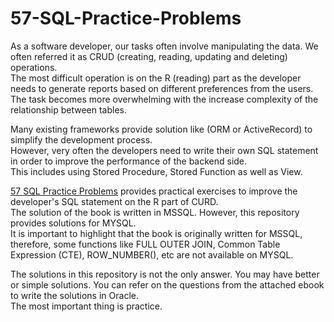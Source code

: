 # 57-SQL-Practice-Problems

<p>
As a software developer, our tasks often involve manipulating the data.
We often referred it as CRUD (creating, reading, updating and deleting) operations.<br/>
The most difficult operation is on the R (reading) part as the developer needs to generate reports based on
different preferences from the users.
The task becomes more overwhelming with the increase complexity of the relationship between tables. 
</p>

<p>
Many existing frameworks provide solution like (ORM or ActiveRecord) to simplify the development process.<br>
However, very often the developers need to write their own SQL statement in order to improve 
the performance of the backend side.<br/>
This includes using Stored Procedure, Stored Function as well as View.
</p>

<p>
<a href="https://www.amazon.com/SQL-Practice-Problems-learn-doing/dp/1520807635/ref=sr_1_1?ie=UTF8&qid=1491221782&sr=8-1&keywords=57+sql+practice+problems">57 SQL Practice Problems</a>
provides practical exercises to improve the developer's SQL statement on the R part of CURD.<br/>
The solution of the book is written in MSSQL. However, this repository provides solutions for MYSQL.<br/>
It is important to highlight that the book is originally written for MSSQL, therefore, some functions like
FULL OUTER JOIN, Common Table Expression (CTE), ROW_NUMBER(), etc are not available on MYSQL.
</p>

<p>
The solutions in this repository is not the only answer.  You may have better or simple solutions.  
You can refer on the questions from the attached ebook to write the solutions in Oracle.<br/>
The most important thing is practice.
</p>